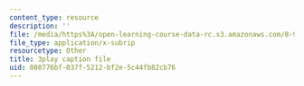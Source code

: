 ```yaml
---
content_type: resource
description: ''
file: /media/https%3A/open-learning-course-data-rc.s3.amazonaws.com/8-962-general-relativity-spring-2020/080776bf037f5212bf2e5c44fb82cb76_pUqA_iHLBWQ.vtt
file_type: application/x-subrip
resourcetype: Other
title: 3play caption file
uid: 080776bf-037f-5212-bf2e-5c44fb82cb76
---
```

